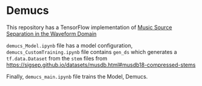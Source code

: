 # Demucs
This repository has a TensorFlow implementation of [Music Source Separation in the Waveform Domain](https://arxiv.org/abs/1911.13254)

`demucs_Model.ipynb` file has a model configuration, `demucs_CustomTraining.ipynb` file contains `gen_ds` which generates a `tf.data.Dataset` from the `stem` files from https://sigsep.github.io/datasets/musdb.html#musdb18-compressed-stems

Finally, `demucs_main.ipynb` file trains the Model, Demucs.
